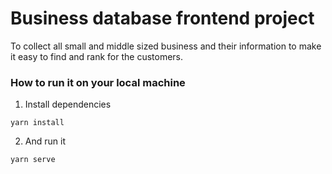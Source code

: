 # Business database frontend project

To collect all small and middle sized business and their information to make it easy to find and 
rank for the customers.

### How to run it on your local machine

1. Install dependencies

```
yarn install
```

2. And run it

```
yarn serve
```
